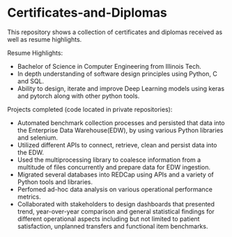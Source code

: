 # Certificates-and-Diplomas
This repository shows a collection of certificates and diplomas received as well as resume highlights.

Resume Highlights:
- Bachelor of Science in Computer Engineering from Illinois Tech. 
- In depth understanding of software design principles using Python, C and SQL.
- Ability to design, iterate and improve Deep Learning models using keras and pytorch along with other python tools.

Projects completed (code located in private repositories):
- Automated benchmark collection processes and persisted that data into the Enterprise Data Warehouse(EDW), by using various Python libraries and selenium.
- Utilized different APIs to connect, retrieve, clean and persist data into the EDW.
- Used the multiprocessing library to coalesce information from a multitude of files concurrently and prepare data for EDW ingestion.
- Migrated several databases into REDCap using APIs and a variety of Python tools and libraries.
- Perfomed ad-hoc data analysis on various operational performance metrics. 
- Collaborated with stakeholders to design dashboards that presented trend, year-over-year comparison and general statistical findings for different operational aspects including but not limited to patient satisfaction, unplanned transfers and functional item benchmarks.
